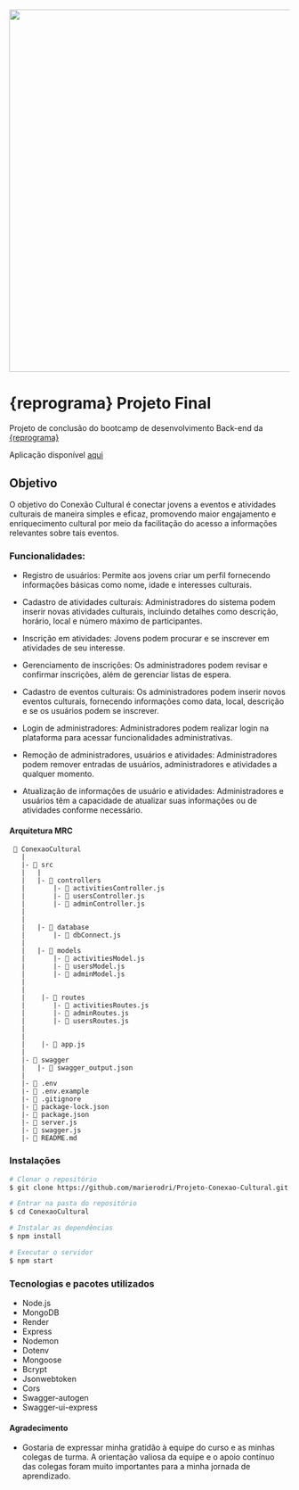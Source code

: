 <h1 align="center">
  <img src= "https://i.postimg.cc/Pr3sXFXg/Captura-de-Tela-2.png" width="650px"/>
</h1>

#  {reprograma} Projeto Final 
Projeto de conclusão do bootcamp de desenvolvimento Back-end da [{reprograma}](https://reprograma.com.br/)

<p align="center">

Aplicação disponível [aqui](https://conexao-cultural.onrender.com/minha-rota-de-documentacao/) 
<p>



## Objetivo

O objetivo do Conexão Cultural é conectar jovens a eventos e atividades culturais de maneira simples e eficaz, promovendo maior engajamento e enriquecimento cultural por meio da facilitação do acesso a informações relevantes sobre tais eventos.




### Funcionalidades:

- Registro de usuários: Permite aos jovens criar um perfil fornecendo informações básicas como nome, idade e interesses culturais.

- Cadastro de atividades culturais: Administradores do sistema podem inserir novas atividades culturais, incluindo detalhes como descrição, horário, local e número máximo de participantes.

- Inscrição em atividades: Jovens podem procurar e se inscrever em atividades de seu interesse.

- Gerenciamento de inscrições: Os administradores podem revisar e confirmar inscrições, além de gerenciar listas de espera.

- Cadastro de eventos culturais: Os administradores podem inserir novos eventos culturais, fornecendo informações como data, local, descrição e se os usuários podem se inscrever.

- Login de administradores: Administradores podem realizar login na plataforma para acessar funcionalidades administrativas.

- Remoção de administradores, usuários e atividades: Administradores podem remover entradas de usuários, administradores e atividades a qualquer momento.

- Atualização de informações de usuário e atividades: Administradores e usuários têm a capacidade de atualizar suas informações ou de atividades conforme necessário.




#### Arquitetura MRC
```
 📁 ConexaoCultural
   |
   |- 📁 src
   |   |
   |   |- 📁 controllers
   |       |- 📑 activitiesController.js
   |       |- 📑 usersController.js
   |       |- 📑 adminController.js
   |     
   |
   |   |- 📁 database
   |       |- 📑 dbConnect.js
   |
   |   |- 📁 models
   |       |- 📑 activitiesModel.js
   |       |- 📑 usersModel.js
   |       |- 📑 adminModel.js
   |       
   |
   |    |- 📁 routes
   |       |- 📑 activitiesRoutes.js 
   |       |- 📑 adminRoutes.js   
   |       |- 📑 usersRoutes.js
   |       
   |
   |    |- 📑 app.js
   |
   |- 📁 swagger
   |   |- 📑 swagger_output.json
   |
   |- 📑 .env
   |- 📑 .env.example
   |- 📑 .gitignore
   |- 📑 package-lock.json
   |- 📑 package.json
   |- 📑 server.js
   |- 📑 swagger.js
   |- 📑 README.md
   ```





### Instalações

```bash
# Clonar o repositório
$ git clone https://github.com/marierodri/Projeto-Conexao-Cultural.git

# Entrar na pasta do repositório
$ cd ConexaoCultural

# Instalar as dependências
$ npm install

# Executar o servidor
$ npm start 

```



### Tecnologias e pacotes utilizados
- Node.js
- MongoDB
- Render
- Express
- Nodemon
- Dotenv
- Mongoose
- Bcrypt
- Jsonwebtoken
- Cors
- Swagger-autogen
- Swagger-ui-express



#### Agradecimento 
- Gostaria de expressar minha gratidão à equipe do curso e as minhas colegas de turma. A orientação valiosa da equipe e o apoio contínuo das colegas foram muito importantes para a minha jornada de aprendizado.
